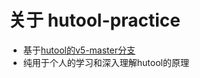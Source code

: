 # 关于 hutool-practice

- 基于[hutool的v5-master分支](https://github.com/dromara/hutool/tree/v5-master)
- 纯用于个人的学习和深入理解hutool的原理